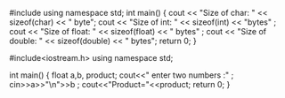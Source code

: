 #include <iostream> 
using namespace std;
int main() 
{ 
cout << "Size of char: " << sizeof(char) << " byte";
cout << "Size of int: " << sizeof(int) << "bytes" ; 
cout << "Size of float: " << sizeof(float) << " bytes" ;
cout << "Size of double: " << sizeof(double) << " bytes";
return 0; 
}

  
  
#include<iostream.h>
using namespace std;

int main()
{
float a,b, product;
cout<<" enter two numbers :" ;
cin>>a>>"\n">>b ;
cout<<"Product="<<product;
return 0;
}
